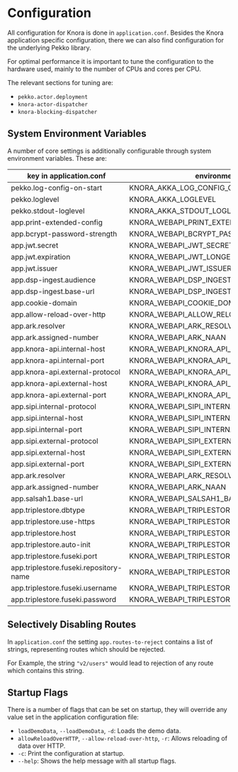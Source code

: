<!---
 * Copyright © 2021 - 2024 Swiss National Data and Service Center for the Humanities and/or DaSCH Service Platform contributors.
 * SPDX-License-Identifier: Apache-2.0
-->

# Configuration

All configuration for Knora is done in `application.conf`. Besides the Knora application
specific configuration, there we can also find configuration for the underlying Pekko library.

For optimal performance it is important to tune the configuration to the hardware used, mainly
to the number of CPUs and cores per CPU.

The relevant sections for tuning are:

- `pekko.actor.deployment`
- `knora-actor-dispatcher`
- `knora-blocking-dispatcher`

## System Environment Variables

A number of core settings is additionally configurable through system environment variables. These are:

| key in application.conf                | environment variable                            | default value           |
| -------------------------------------- | ----------------------------------------------- | ----------------------- |
| pekko.log-config-on-start              | KNORA_AKKA_LOG_CONFIG_ON_START                  | off                     |
| pekko.loglevel                         | KNORA_AKKA_LOGLEVEL                             | INFO                    |
| pekko.stdout-loglevel                  | KNORA_AKKA_STDOUT_LOGLEVEL                      | INFO                    |
| app.print-extended-config              | KNORA_WEBAPI_PRINT_EXTENDED_CONFIG              | false                   |
| app.bcrypt-password-strength           | KNORA_WEBAPI_BCRYPT_PASSWORD_STRENGTH           | 12                      |
| app.jwt.secret                         | KNORA_WEBAPI_JWT_SECRET_KEY                     | super-secret-key        |
| app.jwt.expiration                     | KNORA_WEBAPI_JWT_LONGEVITY                      | 30 days                 |
| app.jwt.issuer                         | KNORA_WEBAPI_JWT_ISSUER                         | 0.0.0.0:3333            |
| app.dsp-ingest.audience                | KNORA_WEBAPI_DSP_INGEST_AUDIENCE                | <http://localhost:3340> |
| app.dsp-ingest.base-url                | KNORA_WEBAPI_DSP_INGEST_BASE_URL                | <http://localhost:3340> |
| app.cookie-domain                      | KNORA_WEBAPI_COOKIE_DOMAIN                      | localhost               |
| app.allow-reload-over-http             | KNORA_WEBAPI_ALLOW_RELOAD_OVER_HTTP             | false                   |
| app.ark.resolver                       | KNORA_WEBAPI_ARK_RESOLVER_URL                   | <http://0.0.0.0:3336>   |
| app.ark.assigned-number                | KNORA_WEBAPI_ARK_NAAN                           | 72163                   |
| app.knora-api.internal-host            | KNORA_WEBAPI_KNORA_API_INTERNAL_HOST            | 0.0.0.0                 |
| app.knora-api.internal-port            | KNORA_WEBAPI_KNORA_API_INTERNAL_PORT            | 3333                    |
| app.knora-api.external-protocol        | KNORA_WEBAPI_KNORA_API_EXTERNAL_PROTOCOL        | http                    |
| app.knora-api.external-host            | KNORA_WEBAPI_KNORA_API_EXTERNAL_HOST            | 0.0.0.0                 |
| app.knora-api.external-port            | KNORA_WEBAPI_KNORA_API_EXTERNAL_PORT            | 3333                    |
| app.sipi.internal-protocol             | KNORA_WEBAPI_SIPI_INTERNAL_PROTOCOL             | http                    |
| app.sipi.internal-host                 | KNORA_WEBAPI_SIPI_INTERNAL_HOST                 | localhost               |
| app.sipi.internal-port                 | KNORA_WEBAPI_SIPI_INTERNAL_PORT                 | 1024                    |
| app.sipi.external-protocol             | KNORA_WEBAPI_SIPI_EXTERNAL_PROTOCOL             | http                    |
| app.sipi.external-host                 | KNORA_WEBAPI_SIPI_EXTERNAL_HOST                 | localhost               |
| app.sipi.external-port                 | KNORA_WEBAPI_SIPI_EXTERNAL_PORT                 | 443                     |
| app.ark.resolver                       | KNORA_WEBAPI_ARK_RESOLVER_URL                   | <http://0.0.0.0:3336>   |
| app.ark.assigned-number                | KNORA_WEBAPI_ARK_NAAN                           | 72163                   |
| app.salsah1.base-url                   | KNORA_WEBAPI_SALSAH1_BASE_URL                   | <http://localhost:3335> |
| app.triplestore.dbtype                 | KNORA_WEBAPI_TRIPLESTORE_DBTYPE                 | fuseki                  |
| app.triplestore.use-https              | KNORA_WEBAPI_TRIPLESTORE_USE_HTTPS              | false                   |
| app.triplestore.host                   | KNORA_WEBAPI_TRIPLESTORE_HOST                   | localhost               |
| app.triplestore.auto-init              | KNORA_WEBAPI_TRIPLESTORE_AUTOINIT               | false                   |
| app.triplestore.fuseki.port            | KNORA_WEBAPI_TRIPLESTORE_FUSEKI_PORT            | 3030                    |
| app.triplestore.fuseki.repository-name | KNORA_WEBAPI_TRIPLESTORE_FUSEKI_REPOSITORY_NAME | knora-test              |
| app.triplestore.fuseki.username        | KNORA_WEBAPI_TRIPLESTORE_FUSEKI_USERNAME        | admin                   |
| app.triplestore.fuseki.password        | KNORA_WEBAPI_TRIPLESTORE_FUSEKI_PASSWORD        | test                    |

## Selectively Disabling Routes

In `application.conf` the setting `app.routes-to-reject` contains a list
of strings, representing routes which should be rejected.

For Example, the string `"v2/users"` would lead to rejection of any
route which contains this string.

## Startup Flags

There is a number of flags that can be set on startup, they will
override any value set in the application configuration file:

- `loadDemoData`, `--loadDemoData`, `-d`: Loads the demo data.
- `allowReloadOverHTTP`, `--allow-reload-over-http`, `-r`: Allows
  reloading of data over HTTP.
- `-c`: Print the configuration at startup.
- `--help`: Shows the help message with all startup flags.
